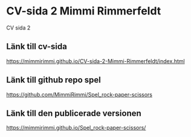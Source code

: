 # CV-sida 2 Mimmi Rimmerfeldt
 CV sida 2
 
## Länk till cv-sida
https://mimmirimmi.github.io/CV-sida-2-Mimmi-Rimmerfeldt/index.html

## Länk till github repo spel
https://github.com/MimmiRimmi/Spel_rock-paper-scissors

## Länk till den publicerade versionen
https://mimmirimmi.github.io/Spel_rock-paper-scissors/
